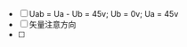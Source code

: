  - [ ] Uab = Ua - Ub = 45v; Ub = 0v; Ua = 45v 
 - [ ] 矢量注意方向
 - [ ] 


<!--stackedit_data:
eyJoaXN0b3J5IjpbMTQ5MzI1ODc2OF19
-->